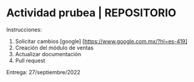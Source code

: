# Actividad prubea | REPOSITORIO

Instrucciones:

1. Solicitar cambios [google] [https://www.google.com.mx/?hl=es-419]
2. Creación del módulo de ventas
3. Actualizar documentación
4. Pull request

Entrega: 27/septiembre/2022
